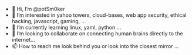 - 👋 Hi, I’m @potSm0ker
- 👀 I’m interested in yahoo towers, cloud-bases, web app security, ethical hacking, javascript, gaming,  ...
- 🌱 I’m currently learning linux, yaml, python ...
- 💞️ I’m looking to collaborate on connecting human brains directly to the internet...
- 📫 How to reach me look behind you or look into the closest mirror ...

<!---
potSm0ker/potSm0ker is a ✨ special ✨ repository because its `README.md` (this file) appears on your GitHub profile.
You can click the Preview link to take a look at your changes.
--->
